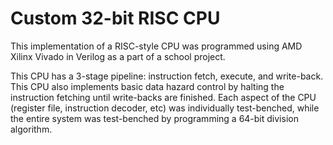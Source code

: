# Custom 32-bit RISC CPU

This implementation of a RISC-style CPU was programmed using AMD Xilinx Vivado in Verilog as a part of a school project.

This CPU has a 3-stage pipeline: instruction fetch, execute, and write-back. This CPU also implements basic data hazard control by halting the instruction fetching until write-backs are finished. Each aspect of the CPU (register file, instruction decoder, etc) was individually test-benched, while the entire system was test-benched by programming a 64-bit division algorithm. 
